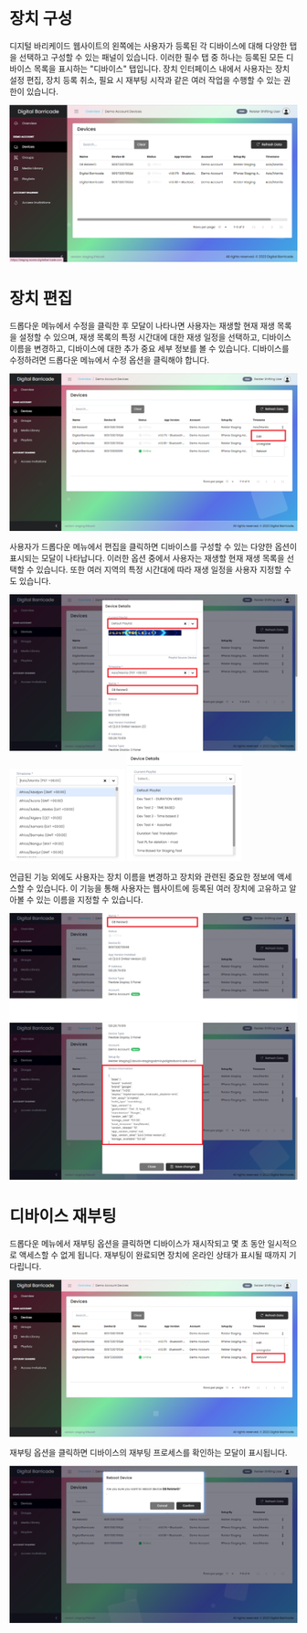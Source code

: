 # 장치 구성

<div class="description">

디지털 바리케이드 웹사이트의 왼쪽에는 사용자가 등록된 각 디바이스에 대해 다양한 탭을 선택하고 구성할 수 있는 패널이 있습니다. 이러한 필수 탭 중 하나는 등록된 모든 디바이스 목록을 표시하는 "디바이스" 탭입니다. 장치 인터페이스 내에서 사용자는 장치 설정 편집, 장치 등록 취소, 필요 시 재부팅 시작과 같은 여러 작업을 수행할 수 있는 권한이 있습니다.

<!-- ![device_list](/images/devices/devicesTab.png ":size=100%") -->
<img src="/images/devices/devicesTab.png" alt="Devices Tab" style="max-width: 100%;">

</div>

# 장치 편집

<div class="description">

드롭다운 메뉴에서 수정을 클릭한 후 모달이 나타나면 사용자는 재생할 현재 재생 목록을 설정할 수 있으며, 재생 목록의 특정 시간대에 대한 재생 일정을 선택하고, 디바이스 이름을 변경하고, 디바이스에 대한 추가 중요 세부 정보를 볼 수 있습니다. 디바이스를 수정하려면 드롭다운 메뉴에서 수정 옵션을 클릭해야 합니다.

<!-- ![edit_device](/images/devices/devicesEditTab.png ":size=100%") -->
<img src="/images/devices/devicesEditTab.png" alt="Edit Devices" style="max-width: 100%;">

사용자가 드롭다운 메뉴에서 편집을 클릭하면 디바이스를 구성할 수 있는 다양한 옵션이 표시되는 모달이 나타납니다. 이러한 옵션 중에서 사용자는 재생할 현재 재생 목록을 선택할 수 있습니다. 또한 여러 지역의 특정 시간대에 따라 재생 일정을 사용자 지정할 수도 있습니다.

<!-- ![edit_device](/images/devices/devicesEditModal.png ":size=100%")
![edit_device](/images/devices/devicesTimeZone.png ":size=40%")
![edit_device](/images/devices/devicesPlaylist.png ":size=40%") -->
<img src="/images/devices/devicesEditModal.png" alt="Edit Modal Devices" style="max-width: 100%;">
<img src="/images/devices/devicesTimeZone.png" alt="Timezone Devices" style="max-width: 40%;">
<img src="/images/devices/devicesPlaylist.png" alt="Playlist Devices" style="max-width: 40%;">

언급된 기능 외에도 사용자는 장치 이름을 변경하고 장치와 관련된 중요한 정보에 액세스할 수 있습니다. 이 기능을 통해 사용자는 웹사이트에 등록된 여러 장치에 고유하고 알아볼 수 있는 이름을 지정할 수 있습니다.

<!-- ![edit_device](/images/devices/devicesRename.png ":size=100%")
![edit_device](/images/devices/deviceInfo.png ":size=100%") -->
<img src="/images/devices/devicesRename.png" alt="Rename Devices" style="max-width: 100%;">
<img src="/images/devices/deviceInfo.png" alt="Devices info" style="max-width: 100%;">

</div>

# 디바이스 재부팅

<div class="description">

드롭다운 메뉴에서 재부팅 옵션을 클릭하면 디바이스가 재시작되고 몇 초 동안 일시적으로 액세스할 수 없게 됩니다. 재부팅이 완료되면 장치에 온라인 상태가 표시될 때까지 기다립니다.

<!-- ![reboot_device](/images/devices/devicesReboot.png ":size=100%") -->
<img src="/images/devices/devicesReboot.png" alt="Reboot Device" style="max-width: 100%;">

재부팅 옵션을 클릭하면 디바이스의 재부팅 프로세스를 확인하는 모달이 표시됩니다.

<!-- ![reboot_device](/images/devices/devicesRebootModal.png ":size=100%") -->
<img src="/images/devices/devicesRebootModal.png" alt="Reboot Device" style="max-width: 100%;">

</div>